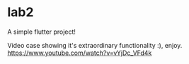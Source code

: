 # lab2

A simple flutter project!

Video case showing it's extraordinary functionality :), enjoy.
https://www.youtube.com/watch?v=vYjDc_VFd4k
